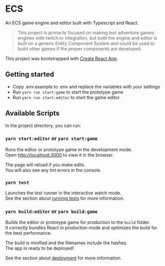 # ECS

An ECS game engine and editor built with Typescript and React.

> This project is primarily focused on making text adventure games engines with twitch.tv integration,
> but both the engine and editor is built on a generic Entity Component System and could be used
> to build other games if the proper components are developed.

This project was bootstrapped with [Create React App](https://github.com/facebook/create-react-app).

## Getting started

- Copy .env.example to .env and replace the variables with your settings
- Run `yarn run start:game` to start the prototype game
- Run `yarn run start:editor` to start the game editor

## Available Scripts

In the project directory, you can run:

### `yarn start:editor` or `yarn start:game`

Runs the editor or prototype game in the development mode.\
Open [http://localhost:3000](http://localhost:3000) to view it in the browser.

The page will reload if you make edits.\
You will also see any lint errors in the console.

### `yarn test`

Launches the test runner in the interactive watch mode.\
See the section about [running tests](https://facebook.github.io/create-react-app/docs/running-tests) for more information.

### `yarn build:editor` or `yarn build:game`

Builds the editor or prototype game for production to the `build` folder.\
It correctly bundles React in production mode and optimizes the build for the best performance.

The build is minified and the filenames include the hashes.\
The app is ready to be deployed!

See the section about [deployment](https://facebook.github.io/create-react-app/docs/deployment) for more information.
